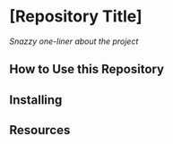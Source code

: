 # [Repository Title]
_Snazzy one-liner about the project_

## How to Use this Repository

## Installing

## Resources
